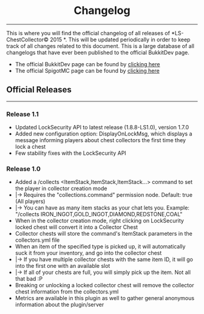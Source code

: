 # <center> Changelog </center> #
- - - - - - - - - - - - - - - - -

This is where you will find the official changelog of all releases of *LS-ChestCollector&copy; 2015 *. This will be updated periodically in order to keep track of all changes related to this document. This is a large database of all changelogs that have ever been published to the official BukkitDev page.

* The official BukkitDev page can be found by [clicking here](BUKKIT_LINK)
* The official SpigotMC page can be found by [clicking here](SPIGOT_LINK)

## Official Releases ##
- - - - - - - - - -

### Release 1.1 ###
* Updated LockSecurity API to latest release (1.8.8-LS1.0), version 1.7.0
* Added new configuration option: DisplayOnLockMsg, which displays a message informing players about chest collectors the first time they lock a chest
* Few stability fixes with the LockSecurity API

### Release 1.0 ###
* Added a /collects <ItemStack,ItemStack,ItemStack...> command to set the player in collector creation mode
* |-> Requires the "collections.command" permission node. Default: true (All players)
* |-> You can have as many item stacks as your chat lets you. Example: "/collects IRON\_INGOT,GOLD\_INGOT,DIAMOND,REDSTONE,COAL"
* When in the collector creation mode, right clicking on LockSecurity locked chest will convert it into a Collector Chest
* Collector chests will store the command's ItemStack parameters in the collectors.yml file
* When an item of the specified type is picked up, it will automatically suck it from your inventory, and go into the collector chest
* |-> If you have multiple collector chests with the same item ID, it will go into the first one with an available slot
* |-> If all of your chests are full, you will simply pick up the item. Not all that bad :P
* Breaking or unlocking a locked collector chest will remove the collector chest information from the collectors.yml
* Metrics are available in this plugin as well to gather general anonymous information about the plugin/server